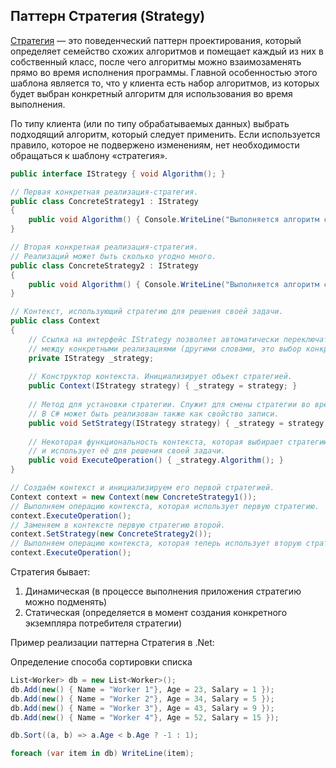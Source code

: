 ## Паттерн Стратегия (Strategy)



[Стратегия](https://refactoring.guru/ru/design-patterns/strategy) — это поведенческий паттерн проектирования, который определяет семейство схожих алгоритмов и помещает каждый из них в собственный класс, после чего алгоритмы можно взаимозаменять прямо во время исполнения программы. Главной особенностью этого шаблона является то, что у клиента есть набор алгоритмов, из которых будет выбран конкретный алгоритм для использования во время выполнения.

По типу клиента (или по типу обрабатываемых данных) выбрать подходящий алгоритм, который следует применить. Если используется правило, которое не подвержено изменениям, нет необходимости обращаться к шаблону «стратегия».

```c#
public interface IStrategy { void Algorithm(); }

// Первая конкретная реализация-стратегия.
public class ConcreteStrategy1 : IStrategy
{
	public void Algorithm() { Console.WriteLine("Выполняется алгоритм стратегии 1."); }
}

// Вторая конкретная реализация-стратегия.
// Реализаций может быть сколько угодно много.
public class ConcreteStrategy2 : IStrategy
{
	public void Algorithm() { Console.WriteLine("Выполняется алгоритм стратегии 2."); }
}

// Контекст, использующий стратегию для решения своей задачи.
public class Context
{
	// Ссылка на интерфейс IStrategy позволяет автоматически переключаться
    // между конкретными реализациями (другими словами, это выбор конкретной стратегии).
	private IStrategy _strategy;
	
	// Конструктор контекста. Инициализирует объект стратегией.
	public Context(IStrategy strategy) { _strategy = strategy; }
	
	// Метод для установки стратегии. Служит для смены стратегии во время выполнения.
    // В C# может быть реализован также как свойство записи.
	public void SetStrategy(IStrategy strategy) { _strategy = strategy; }
	
	// Некоторая функциональность контекста, которая выбирает стратегию 
    // и использует её для решения своей задачи.
	public void ExecuteOperation() { _strategy.Algorithm(); }
}

// Создаём контекст и инициализируем его первой стратегией.
Context context = new Context(new ConcreteStrategy1());
// Выполняем операцию контекста, которая использует первую стратегию.
context.ExecuteOperation();
// Заменяем в контексте первую стратегию второй.
context.SetStrategy(new ConcreteStrategy2());
// Выполняем операцию контекста, которая теперь использует вторую стратегию.
context.ExecuteOperation();
```



Стратегия бывает:

1. Динамическая (в процессе выполнения приложения стратегию можно подменять)
2. Статическая (определяется в момент создания конкретного экземпляра потребителя стратегии)



Пример реализации паттерна Стратегия в .Net:

Определение способа сортировки списка

```c#
List<Worker> db = new List<Worker>();
db.Add(new() { Name = "Worker 1"}, Age = 23, Salary = 1 });
db.Add(new() { Name = "Worker 2"}, Age = 34, Salary = 5 });
db.Add(new() { Name = "Worker 3"}, Age = 43, Salary = 9 });
db.Add(new() { Name = "Worker 4"}, Age = 52, Salary = 15 });

db.Sort((a, b) => a.Age < b.Age ? -1 : 1);

foreach (var item in db) WriteLine(item);
```


